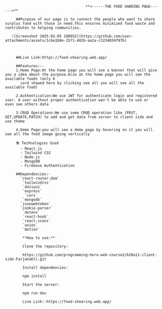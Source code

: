            
                                         **<------THE FOOD SHARING PAGE------>**

         ##Purpose of our page is to connect the people who want to share surplus food with those in need.This ensures minimized food waste and contributes to helping communities.

       ![Screenshot 2025-02-05 180952](https://github.com/user-attachments/assets/1cbe1b8e-1571-402b-aa1a-c3234b59797b)



         ##Live Link:https://food-shearing.web.app/

         ##Features:--
         1.Home Page:At the home page you will see a banner that will give you a idea about the purpose.Also at the home page you will see the available foods (only 6 
           card showed here by clicking see all you will see all the available food)

         2.Authentication:We use JWT for authenticate login and registered user. A user without proper authentication won't be able to use or even see others data

         3.CRUD Operations:We use some CRUD operation like (POST, GET,UPDATE,PATCH) to add and get data from server to client side and use theme
         
         4.Demo Page:you will see a demo page by hovering on it you will see all the food image going vertically

         🛠 Technologies Used
           - React.js
           - Tailwind CSS
           - Node.js
           - MongoDB
           - Firebase Authentication

         ##Dependencies:-
           `react-router-dom`
            `tailwindcss`
            `daisyui`
            `express`
             `cors`
            `mongodb`
           `jsonwebtoken`
           `cookie-parser`
            `dotenv`
            `react-hook`
            `react-icons`
            `axios`
            `motion`

            **How to use:**

            Clone the repository:

            https://github.com/programming-hero-web-course2/b10a11-client-side-FarjanaEti.git

            Install dependencies:

            npm install

            Start the server:

            npm run dev

            Live Link:-https://food-shearing.web.app/
            

            
